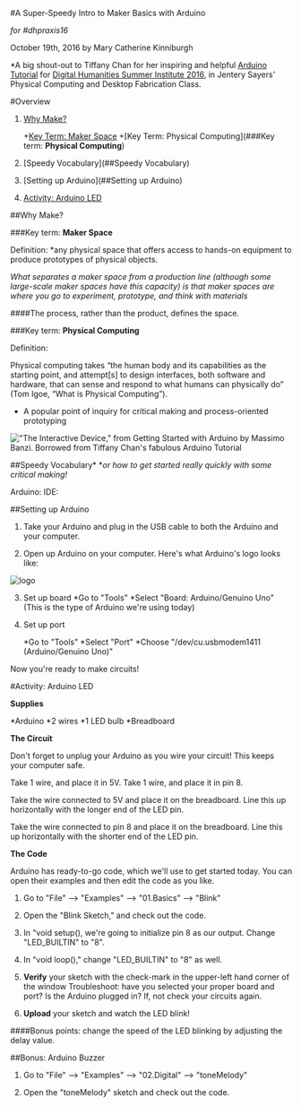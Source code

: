 #A Super-Speedy Intro to Maker Basics with Arduino

*for #dhpraxis16*

October 19th, 2016
by Mary Catherine Kinniburgh

*A big shout-out to Tiffany Chan for her inspiring and helpful [Arduino Tutorial](https://github.com/uvicmakerlab/dhsi2016/blob/master/ArduinoNotes.md) for [Digital Humanities Summer Institute 2016](http://www.dhsi.org/index.php), in Jentery Sayers' Physical Computing and Desktop Fabrication Class. 


#Overview
1. [Why Make?](#whymake)

   +[Key Term: Maker Space](#keyterm)
   +[Key Term: Physical Computing](###Key term: **Physical Computing**)
2. [Speedy Vocabulary](##Speedy Vocabulary)
3. [Setting up Arduino](##Setting up Arduino)
4. [Activity: Arduino LED](##Activity)

##Why Make?

###Key term: **Maker Space**

Definition: *any physical space that offers access to hands-on equipment to produce prototypes of physical objects. 

_What separates a maker space from a production line (although some large-scale maker spaces have this capacity) is that maker spaces are where you go to *experiment, prototype, and think* with materials_ 

####The process, rather than the product, defines the space.

###Key term: **Physical Computing**

Definition:

Physical computing takes “the human body and its capabilities as the starting point, and attempt[s] to design interfaces, both software and hardware, that can sense and respond to what humans can physically do” (Tom Igoe, “What is Physical Computing”).

+ A popular point of inquiry for critical making and process-oriented prototyping

!["The Interactive Device," from Getting Started with Arduino by Massimo Banzi. Borrowed from Tiffany Chan's fabulous Arduino Tutorial](QuickStartPhysComp/images/interactiveDevice.png)

##Speedy Vocabulary*
*_or how to get started really quickly with some critical making!_

Arduino: 
IDE:



##Setting up Arduino

1. Take your Arduino and plug in the USB cable to both the Arduino and your computer.

2. Open up Arduino on your computer. Here's what Arduino's logo looks like:

![logo](QuickStartPhysComp/images/Arduino.png "Arduino Logo")

3. Set up board
   *Go to "Tools"
   *Select "Board: Arduino/Genuino Uno"
      (This is the type of Arduino we're using today)

4. Set up port

	*Go to "Tools"
	*Select "Port"
	*Choose "/dev/cu.usbmodem1411 (Arduino/Genuino Uno)"
	
Now you're ready to make circuits! 

#Activity: Arduino LED

**Supplies**

*Arduino
*2 wires
*1 LED bulb
*Breadboard

**The Circuit**

Don't forget to unplug your Arduino as you wire your circuit! This keeps your computer safe. 

Take 1 wire, and place it in 5V.
Take 1 wire, and place it in pin 8. 

Take the wire connected to 5V and place it on the breadboard. Line this up horizontally with the longer end of the LED pin. 

Take the wire connected to pin 8 and place it on the breadboard. Line this up horizontally with the shorter end of the LED pin. 

**The Code**

Arduino has ready-to-go code, which we'll use to get started today. You can open their examples and then edit the code as you like. 

1. Go to "File" --> "Examples" --> "01.Basics" --> "Blink"

2. Open the "Blink Sketch," and check out the code. 

3. In "void setup(), we're going to initialize pin 8 as our output. Change "LED_BUILTIN" to "8".

4. In "void loop()," change "LED_BUILTIN" to "8" as well. 

5. **Verify** your sketch with the check-mark in the upper-left hand corner of the window
    Troubleshoot: have you selected your proper board and port? Is the Arduino plugged in? If, not check your circuits again. 
    
6. **Upload** your sketch and watch the LED blink!

####Bonus points: change the speed of the LED blinking by adjusting the delay value.     



##Bonus: Arduino Buzzer

1. Go to "File" --> "Examples" --> "02.Digital" --> "toneMelody"

2. Open the "toneMelody" sketch and check out the code. 
 